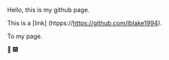 Hello, this is my github page. 



This is a [link] (htpps://https://github.com/lblake1994).

To my page. 



:tada: :fireworks: 
